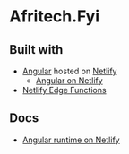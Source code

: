 # Afritech.Fyi

## Built with 
- [Angular](https://angular.dev/) hosted on [Netlify](https://www.netlify.com/)
  - [Angular on Netlify](https://docs.netlify.com/frameworks/angular/)
- [Netlify Edge Functions](https://docs.netlify.com/edge-functions/overview/)

## Docs
- [Angular runtime on Netlify](https://github.com/netlify/angular-runtime)
